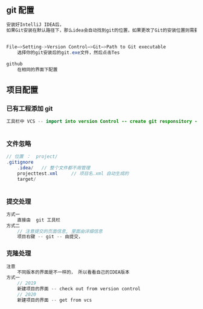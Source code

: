 ## git 配置

```java
安装好IntelliJ IDEA后，
如果Git安装在默认路径下，那么idea会自动找到git的位置，如果更改了Git的安装位置则需要手动配置下Git的路径。
    
    
File–>Setting->Version Control–>Git–>Path to Git executable
    选择你的git安装后的git.exe文件，然后点击Tes   
    
github 
    在相同的界面下配置
```

## 项目配置



### 已有工程添加 git

```java
工具栏中 VCS -- import into version Control -- create git responsitory -- 选择项目(就是项目文件夹) --
    
```

### 文件忽略

```java
// 位置 ：  project/
.gitignore
    .idea/	 // 整个文件都不用管理
    projecttest.xml		// 项目名.xml 自动生成的
    target/
    
```

### 提交处理

```java
方式一
    直接由  git 工具栏
方式二
    // 注意提交的页面信息, 里面由详细信息
    项目右键 -- git -- 由提交，
```

### 克隆处理

```java
注意
    不同版本的界面是不一样的， 所以看看自己的IDEA版本
方式一
    // 2019
    新建项目的界面 -- check out from version control
    // 2020 
    新建项目的界面 -- get from vcs
```

